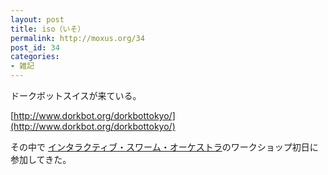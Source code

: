 ```yaml
---
layout: post
title: iso（いそ）
permalink: http://moxus.org/34
post_id: 34
categories: 
- 雑記
---
```


ドークボットスイスが来ている。

[http://www.dorkbot.org/dorkbottokyo/](http://www.dorkbot.org/dorkbottokyo/)

その中で
[インタラクティブ・スワーム・オーケストラ](http://www.i-s-o.ch/)のワークショップ初日に参加してきた。